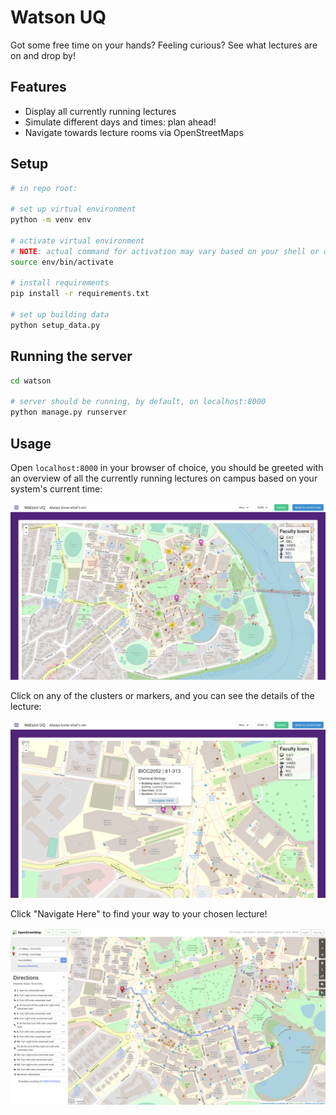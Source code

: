 # Watson UQ
Got some free time on your hands? Feeling curious? See what lectures are on and drop by!

## Features
- Display all currently running lectures
- Simulate different days and times: plan ahead!
- Navigate towards lecture rooms via OpenStreetMaps

## Setup
```bash
# in repo root:

# set up virtual environment
python -m venv env

# activate virtual environment
# NOTE: actual command for activation may vary based on your shell or operating system
source env/bin/activate

# install requirements
pip install -r requirements.txt

# set up building data
python setup_data.py
```

## Running the server
```bash
cd watson

# server should be running, by default, on localhost:8000
python manage.py runserver
```

## Usage
Open `localhost:8000` in your browser of choice, you should be greeted with an overview of all the currently running lectures on campus based on your system's current time:

![](images/overview.png)

Click on any of the clusters or markers, and you can see the details of the lecture:

![](images/select.png)

Click "Navigate Here" to find your way to your chosen lecture!

![](images/navigate.png)
